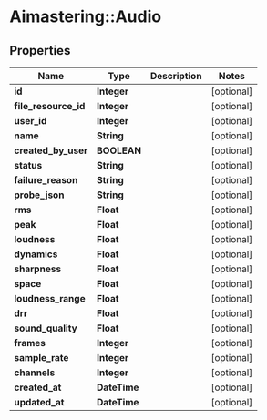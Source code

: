 # Aimastering::Audio

## Properties
Name | Type | Description | Notes
------------ | ------------- | ------------- | -------------
**id** | **Integer** |  | [optional] 
**file_resource_id** | **Integer** |  | [optional] 
**user_id** | **Integer** |  | [optional] 
**name** | **String** |  | [optional] 
**created_by_user** | **BOOLEAN** |  | [optional] 
**status** | **String** |  | [optional] 
**failure_reason** | **String** |  | [optional] 
**probe_json** | **String** |  | [optional] 
**rms** | **Float** |  | [optional] 
**peak** | **Float** |  | [optional] 
**loudness** | **Float** |  | [optional] 
**dynamics** | **Float** |  | [optional] 
**sharpness** | **Float** |  | [optional] 
**space** | **Float** |  | [optional] 
**loudness_range** | **Float** |  | [optional] 
**drr** | **Float** |  | [optional] 
**sound_quality** | **Float** |  | [optional] 
**frames** | **Integer** |  | [optional] 
**sample_rate** | **Integer** |  | [optional] 
**channels** | **Integer** |  | [optional] 
**created_at** | **DateTime** |  | [optional] 
**updated_at** | **DateTime** |  | [optional] 


